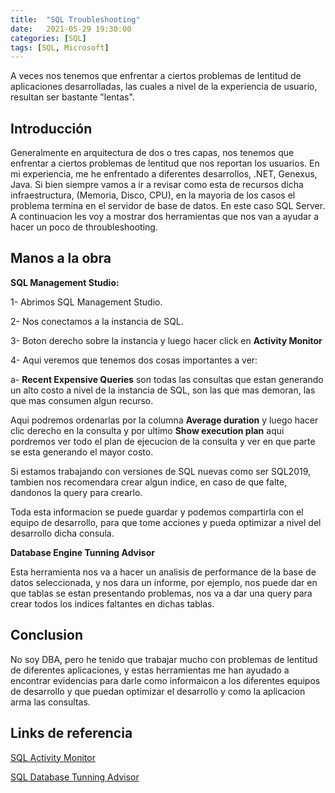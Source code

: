 ```yaml
---
title:  "SQL Troubleshooting"
date:   2021-05-29 19:30:00
categories: [SQL]
tags: [SQL, Microsoft]
---
```

A veces nos tenemos que enfrentar a ciertos problemas de lentitud de aplicaciones desarrolladas, las cuales a nivel de la experiencia de usuario, resultan ser bastante "lentas".

## Introducción ##

Generalmente en arquitectura de dos o tres capas, nos tenemos que enfrentar a ciertos problemas de lentitud que nos reportan los usuarios. En mi experiencia, me he enfrentado a diferentes desarrollos, .NET, Genexus, Java.
Si bien siempre vamos a ir a revisar como esta de recursos dicha infraestructura, (Memoria, Disco, CPU), en la mayoria de los casos el problema termina en el servidor de base de datos. En este caso SQL Server. A continuacion les voy a mostrar dos herramientas que nos van a ayudar a hacer un poco de throubleshooting.

## Manos a la obra ##

**SQL Management Studio:**

1- Abrimos SQL Management Studio.

2- Nos conectamos a la instancia de SQL.

3- Boton derecho sobre la instancia y luego hacer click en **Activity Monitor**

4- Aqui veremos que tenemos dos cosas importantes a ver:

a- **Recent Expensive Queries** son todas las consultas que estan generando un alto costo a nivel de la instancia de SQL, son las que mas demoran, las que mas consumen algun recurso.

Aqui podremos ordenarlas por la columna **Average duration** y luego hacer clic derecho en la consulta y por ultimo **Show execution plan** aqui pordremos ver todo el plan de ejecucion de la consulta y ver en que parte se esta generando el mayor costo.

Si estamos trabajando con versiones de SQL nuevas como ser SQL2019, tambien nos recomendara crear algun indice, en caso de que falte, dandonos la query para crearlo.

Toda esta informacion se puede guardar y podemos compartirla con el equipo de desarrollo, para que tome acciones y pueda optimizar a nivel del desarrollo dicha consula.

**Database Engine Tunning Advisor**

Esta herramienta nos va a hacer un analisis de performance de la base de datos seleccionada, y nos dara un informe, por ejemplo, nos puede dar en que tablas se estan presentando problemas, nos va a dar una query para crear todos los indices faltantes en dichas tablas.

## Conclusion ##

No soy DBA, pero he tenido que trabajar mucho con problemas de lentitud de diferentes aplicaciones, y estas herramientas me han ayudado a encontrar evidencias para darle como informaicon a los diferentes equipos de desarrollo y que puedan optimizar el desarrollo y como la aplicacion arma las consultas.

## Links de referencia ##

[SQL Activity Monitor][SQL Activity Monitor]

[SQL Activity Monitor]: https://docs.microsoft.com/en-us/sql/relational-databases/performance-monitor/open-activity-monitor-sql-server-management-studio?view=sql-server-ver15

[SQL Database Tunning Advisor][SQL Database Tunning Advisor]

[SQL Database Tunning Advisor]: https://docs.microsoft.com/en-us/sql/tools/dta/tutorial-database-engine-tuning-advisor?view=sql-server-ver15